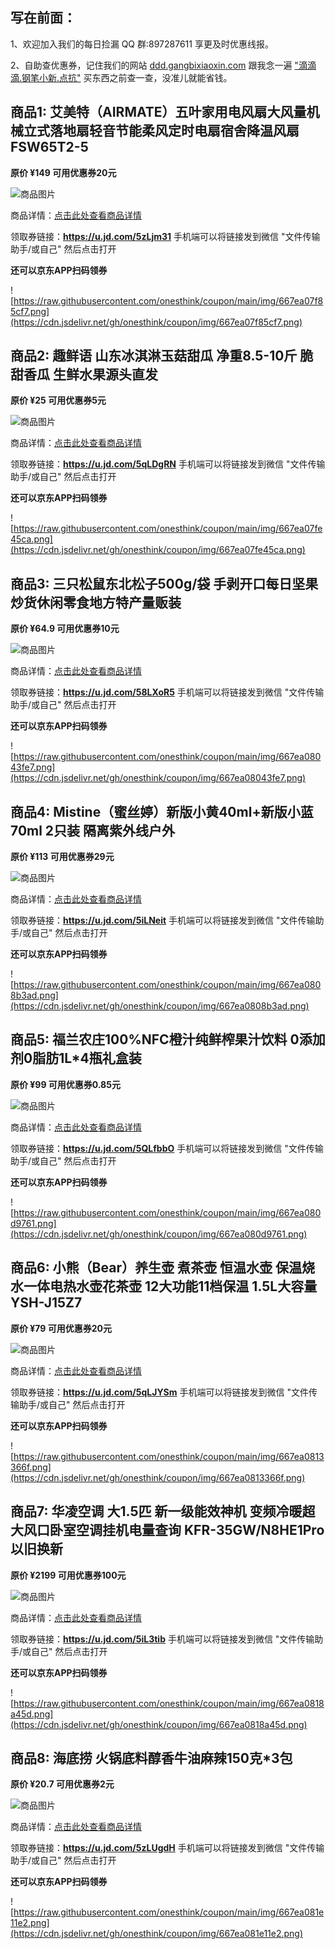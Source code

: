 ## 写在前面：

1、欢迎加入我们的每日捡漏 QQ 群:897287611 享更及时优惠线报。

2、自助查优惠券，记住我们的网站 [ddd.gangbixiaoxin.com](https://ddd.gangbixiaoxin.com) 跟我念一遍 ["滴滴滴.钢笔小新.点抗"](https://ddd.gangbixiaoxin.com) 买东西之前查一查，没准儿就能省钱。

## 商品1: 艾美特（AIRMATE）五叶家用电风扇大风量机械立式落地扇轻音节能柔风定时电扇宿舍降温风扇 FSW65T2-5

**原价 ¥149 可用优惠券20元**

![商品图片](http://img14.360buyimg.com/n1/jfs/t1/227595/40/21798/180908/667a8101F7b7e3dc8/24130fe5db9eb96f.jpg)

商品详情：[点击此处查看商品详情](https://union-click.jd.com/jdc?e=1003156031&amp;p=JF8BARMJK1olXwMKU1ZYD08XCl8BGFMTWgMyEAEFVhQnWipNWhkeQxhaEQoBFxBCHD1WR0UcXg4EU1tCUQ5LXl9abyEQPEJdFD41TDlVWBhAHS5LJ09EWFJtCXsUAm8PEl0SWw8HZF8NCRsWU25YGmsVXTZAOgUIZk9CBmZYTggTXQUFUV9tCXsXBW8AH10QXw4GU1pcOEsfBF_ftuPA17fX3OeJlsPAusjdkufBw44yZG5eOEsWAm0IH1wUXwYyZF5tC3tJbW5bGwwWXQcEOgMUQBcRATtTdVsUVQQCU19UOEkWAm0KK2slJ3BWHR0pXi0WRGd6fVtgJnZUIh45DEsebW1yZhpmPGB7AQAUQTF-aAdDGWsVbQ)

领取券链接：**https://u.jd.com/5zLjm31** 手机端可以将链接发到微信 "文件传输助手/或自己" 然后点击打开

**还可以京东APP扫码领券**

![https://raw.githubusercontent.com/onesthink/coupon/main/img/667ea07f85cf7.png](https://cdn.jsdelivr.net/gh/onesthink/coupon/img/667ea07f85cf7.png)

## 商品2: 趣鲜语 山东冰淇淋玉菇甜瓜 净重8.5-10斤 脆甜香瓜 生鲜水果源头直发

**原价 ¥25 可用优惠券5元**

![商品图片](http://img14.360buyimg.com/n1/jfs/t1/236666/5/16587/73631/664c6a85F91358888/460c496a010f1107.jpg)

商品详情：[点击此处查看商品详情](https://union-click.jd.com/jdc?e=1003156031&amp;p=JF8BASAJK1olXwMKUFpcD00eCl8IGloUWQAEVlpYDEgnRzBQRQQlBENHFRxWFlVPRjtUBABAQlRcCEBdCUoWB2kOGV8QWQUdDRsBVXtyYDV1Qhh9P2VHVwUlQDJycC9qHhtlUQoyVW5eCUsQCmkPHVIQbQdSVQ5cWEpHAl8IG2tXM9Cw7YbPt5ycorudno2_2NK89G5cOEsRA2cMHV4SWAUDU1dtCEMQM7ilo46f7NOK7YrDgJyupLqBp4-L1TYyZF1tCEoWAW8MHFoXXTYyVG5eOBV5AjwPHg8UWQFsCRcVVBlCWDhmHF8dXQQCXW5fCUoVAV84KwVoPHV0PSkGeEoRABJ4az1uKmZlAy0FaiUVQCpaXAZCIV5XXFcNSSwXWzc4G2s)

领取券链接：**https://u.jd.com/5qLDgRN** 手机端可以将链接发到微信 "文件传输助手/或自己" 然后点击打开

**还可以京东APP扫码领券**

![https://raw.githubusercontent.com/onesthink/coupon/main/img/667ea07fe45ca.png](https://cdn.jsdelivr.net/gh/onesthink/coupon/img/667ea07fe45ca.png)

## 商品3: 三只松鼠东北松子500g/袋 手剥开口每日坚果炒货休闲零食地方特产量贩装

**原价 ¥64.9 可用优惠券10元**

![商品图片](http://img14.360buyimg.com/n1/jfs/t1/183783/34/45392/189343/663c8d22F29c7968f/0faea077069e60ce.jpg)

商品详情：[点击此处查看商品详情](https://union-click.jd.com/jdc?e=1003156031&amp;p=JF8BARgJK1olXwMKUFlbD08RBl8IGloVXQUDUF5eDUgnRzBQRQQlBENHFRxWFlVPRjtUBABAQlRcCEBdCUoXA2wJH1sWWAUdDRsBVXtUGQ5IGSISXmNdMh4PCjVtanUBHgd1UQoyVW5eCUsQCmkPHVIQbQdSVQ5cWEpHAl8IG2tDMwYDVV9cCE8UBGY4GmsVWwYKUFhYD04QAW4AK1sdWjbV-eaIgvrCi9bchdPC5KHX3eKJlsMnM18LK1sUXAQCUFlcCksnM284GGtLMwdRU1sJCU8QbTJBUwdHC0MEOllZAEseC2s4GVoUXwQyZG5ZCDsRZyxaWhlNL2V4NT8-fBlvfAd0fl17X11YXCUGfxZ3VxhRUiIdKXICZF5t)

领取券链接：**https://u.jd.com/58LXoR5** 手机端可以将链接发到微信 "文件传输助手/或自己" 然后点击打开

**还可以京东APP扫码领券**

![https://raw.githubusercontent.com/onesthink/coupon/main/img/667ea08043fe7.png](https://cdn.jsdelivr.net/gh/onesthink/coupon/img/667ea08043fe7.png)

## 商品4: Mistine（蜜丝婷）新版小黄40ml+新版小蓝70ml 2只装 隔离紫外线户外

**原价 ¥113 可用优惠券29元**

![商品图片](http://img14.360buyimg.com/n1/jfs/t1/243804/27/7684/87584/66726bbaFf56a60a6/388a75cc8e53324e.jpg)

商品详情：[点击此处查看商品详情](https://union-click.jd.com/jdc?e=1003156031&amp;p=JF8BARwJK1olXwMKUltaC0ISAV8IGloUWQQGVllUD00nRzBQRQQlBENHFRxWFlVPRjtUBABAQlRcCEBdCUoWB20MGVwcWgAdDRsBVXtDUSZUXwVgWmVWAFkpSxwecRRRYgdDUQoyVW5eCUsQCmkPHVIQbQdSVQ5cWEpHAl8IG2tXM1paFhsFVx_OhfbciOkSbQcyVFhdAE8RBmgNElsdVTYCXFlt3-av1uW5ztOsiZiKg-f63cKr1_GAK2slXjYCVV9fCE8QAm0IK2sVbQUyCjBcW00VA2oPGDVIFE5eBgZVSiUQBmYIHVIWbQQDVVxfOHsnSjVfYFsRVEV0CiMoak0ScBQBaQtSCQRjOlxaDQ5fUGd-WSgSIWZJBw0OX3sXMw)

领取券链接：**https://u.jd.com/5iLNeit** 手机端可以将链接发到微信 "文件传输助手/或自己" 然后点击打开

**还可以京东APP扫码领券**

![https://raw.githubusercontent.com/onesthink/coupon/main/img/667ea0808b3ad.png](https://cdn.jsdelivr.net/gh/onesthink/coupon/img/667ea0808b3ad.png)

## 商品5: 福兰农庄100%NFC橙汁纯鲜榨果汁饮料 0添加剂0脂肪1L*4瓶礼盒装

**原价 ¥99 可用优惠券0.85元**

![商品图片](http://img14.360buyimg.com/n1/jfs/t1/235392/21/16887/112189/6639f4e3F47e483c8/c4efeb037e6b2d62.jpg)

商品详情：[点击此处查看商品详情](https://union-click.jd.com/jdc?e=1003156031&amp;p=JF8BARkJK1olXwMLUVpcDUgeBF8IGloUWw8DXV9fAEInRzBQRQQlBENHFRxWFlVPRjtUBABAQlRcCEBdCUoWBWYJEloXVQ8dDRsBVXt0dW5QWylGQ2NFVw0cfyl1eWxxWF9DUQoyVW5eCUsQCmkPHVIQbQdSVQ5cWEpHAl8IG2tXM1BEEV9fCUISBGoPK1olXQACXFpbDUwSC2oBH2sVVQEyg_Pl3cGm1uexz8Wdir-lgdfh3NWfM184GGsVXAcAVFpaCUkXM18IK1glA2gDB1lYAEoeUQFVUhNJD10KCTBaDEMeAGwNK1kUXAQAZG5tVSAVQz9uTCtQNAdpCFZdciBABG1RQDwRMwReXSNUbEJzVWdhHyV8ClVDN25dOA)

领取券链接：**https://u.jd.com/5QLfbbO** 手机端可以将链接发到微信 "文件传输助手/或自己" 然后点击打开

**还可以京东APP扫码领券**

![https://raw.githubusercontent.com/onesthink/coupon/main/img/667ea080d9761.png](https://cdn.jsdelivr.net/gh/onesthink/coupon/img/667ea080d9761.png)

## 商品6: 小熊（Bear）养生壶 煮茶壶 恒温水壶 保温烧水一体电热水壶花茶壶 12大功能11档保温 1.5L大容量 YSH-J15Z7

**原价 ¥79 可用优惠券20元**

![商品图片](http://img14.360buyimg.com/n1/jfs/t1/190818/3/47770/117800/6679903aFfa4c9732/2630e329af3c9f4b.jpg)

商品详情：[点击此处查看商品详情](https://union-click.jd.com/jdc?e=1003156031&amp;p=JF8BARgJK1olXwMKUl9fDUkRBl8IGloVXQYBVltYCUgnRzBQRQQlBENHFRxWFlVPRjtUBABAQlRcCEBdCUoXA28LGV4QXAUdDRsBVXtjSip6b0FKOWNgCCIkUUtEQm1MQV9lUQoyVW5eCUsQCmkPHVIQbQdSVQ5cWEpHAl8IG2tDMwYDVV9cCUgSBGk4GmsVWwYKUFhYCkMRAWgKK1sdWjbV-eaIgvrCi9bchdPC5KHX3eKJlsMnM18LK1sUXAQCUFlcCksnM284GGtLMwdRUlxdCx8QbTJBUwcTWEYGOllYDU0XBG04GVoUXwQyZG4AY0lXUwlfax58XG1fExsUQRwQeQhPTAJ7X1oLKVc5AS9BCwYMZTwXAGRhZF5t)

领取券链接：**https://u.jd.com/5qLJYSm** 手机端可以将链接发到微信 "文件传输助手/或自己" 然后点击打开

**还可以京东APP扫码领券**

![https://raw.githubusercontent.com/onesthink/coupon/main/img/667ea0813366f.png](https://cdn.jsdelivr.net/gh/onesthink/coupon/img/667ea0813366f.png)

## 商品7: 华凌空调 大1.5匹 新一级能效神机 变频冷暖超大风口卧室空调挂机电量查询 KFR-35GW/N8HE1Pro以旧换新

**原价 ¥2199 可用优惠券100元**

![商品图片](http://img14.360buyimg.com/n1/jfs/t1/230522/36/21857/179438/667d1e68Ff54056fd/2b28ea194b2d0c04.jpg)

商品详情：[点击此处查看商品详情](https://union-click.jd.com/jdc?e=1003156031&amp;p=JF8BARsJK1olXwMKU15UAU0TAV8IGloUWAYFV1pZD00nRzBQRQQlBENHFRxWFlVPRjtUBABAQlRcCEBdCUoWBm8PGF8RWgAdDRsBVXtAehgKaAhAVWVhLioUVypTRQR3ZyJlUQoyVW5eCUsQCmkPHVIQbQdSVQ5cWEpHAl8IG2tXM9GGy4j4pp-IkG8JE2sUbQYEVFZZDk4QB2wOHFklXQ4FZInwsJ6dsrqAoo-L1dG784vUtJ-Ji184K1glXQcDVl5ZD0oVA184G2sWbVhsVQ1dX0kWC2lmRhJdAVRfFgUzCEofBmYPHFslXwcDVlxtOHtxeDlVfQFQCXF5MQY8Dkp1dCpeZAhGLW5sVi4_UDN_fmZcRwJKDnJ3IwcFOEsn)

领取券链接：**https://u.jd.com/5iL3tib** 手机端可以将链接发到微信 "文件传输助手/或自己" 然后点击打开

**还可以京东APP扫码领券**

![https://raw.githubusercontent.com/onesthink/coupon/main/img/667ea0818a45d.png](https://cdn.jsdelivr.net/gh/onesthink/coupon/img/667ea0818a45d.png)

## 商品8: 海底捞 火锅底料醇香牛油麻辣150克*3包

**原价 ¥20.7 可用优惠券2元**

![商品图片](http://img14.360buyimg.com/n1/jfs/t1/126511/21/38829/112953/6514e916Fad12841c/223c24055544ac9b.jpg)

商品详情：[点击此处查看商品详情](https://union-click.jd.com/jdc?e=1003156031&amp;p=JF8BARIJK1olXwMKUl9dDEsVAV8NG1kUWAUKXV9bC3tTXDdWRGtMGENDFlVDFhNSVzMXQA4KD1heSltdCkoSAGcBGl0WQl9HCANtWENteDlTYRt2Dk4FEx1eDj5eYDpze1cZbQcyV19dD0IRBGkBHmsUDQdSVQ5cWEonA284WjUVVAUKXFdtCXsXBW8AH10QWgIHVVxbOEsfBF_ftuPA17fX3OeJlsPAusjdkufBw44yZG5eOEsWAm0IH1wUXwYyZF5tC3tJbW5bHF5FXFYDOgMUQBdFXyxPdVwRVQQFV1htCkoWAW04K2sdG0F2My0VYC0SazJqeAkULU5dCi1ZDxJ5AQdsGCl0BWdfLgADQCBsQithK1sl)

领取券链接：**https://u.jd.com/5zLUgdH** 手机端可以将链接发到微信 "文件传输助手/或自己" 然后点击打开

**还可以京东APP扫码领券**

![https://raw.githubusercontent.com/onesthink/coupon/main/img/667ea081e11e2.png](https://cdn.jsdelivr.net/gh/onesthink/coupon/img/667ea081e11e2.png)

